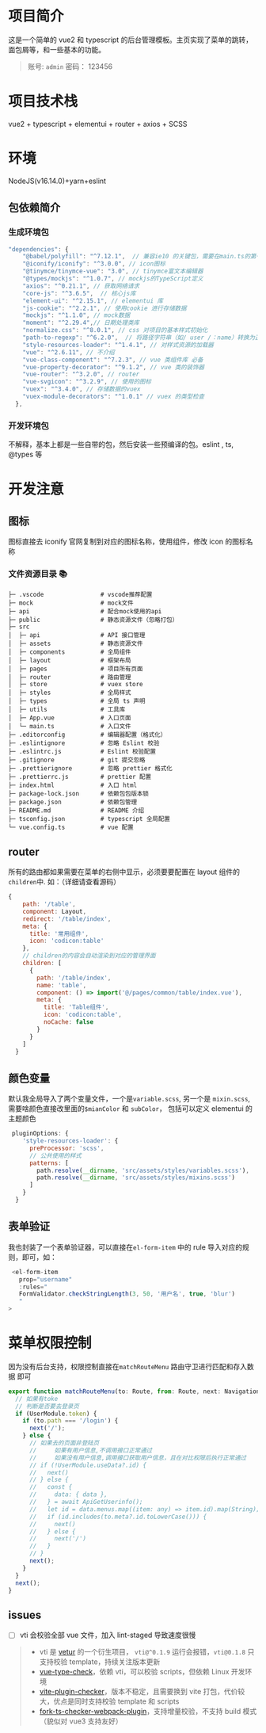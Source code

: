 # 项目简介

这是一个简单的 vue2 和 typescript 的后台管理模板。主页实现了菜单的跳转，面包屑等，和一些基本的功能。

> 账号: `admin`
> 密码： 123456

# 项目技术栈

vue2 + typescript + elementui + router + axios + SCSS

# 环境

NodeJS(v16.14.0)+yarn+eslint

## 包依赖简介

### 生成环境包

```javascript
"dependencies": {
    "@babel/polyfill": "^7.12.1",  // 兼容ie10 的关键包，需要在main.ts的第一行导入哦
    "@iconify/iconify": "^3.0.0", // icon图标
    "@tinymce/tinymce-vue": "3.0", // tinymce富文本编辑器
    "@types/mockjs": "^1.0.7", // mockjs的TypeScript定义
    "axios": "^0.21.1", // 获取网络请求
    "core-js": "^3.6.5",  // 核心js库
    "element-ui": "^2.15.1", // elementui 库
    "js-cookie": "^2.2.1", // 使用cookie 进行存储数据
    "mockjs": "^1.1.0", // mock数据
    "moment": "^2.29.4",// 日期处理类库
    "normalize.css": "^8.0.1", // css 对项目的基本样式初始化
    "path-to-regexp": "^6.2.0",  // 将路径字符串（如/ user /：name）转换为正则表达式，匹配路由
    "style-resources-loader": "^1.4.1", // 对样式资源的加载器
    "vue": "^2.6.11", // 不介绍
    "vue-class-component": "^7.2.3", // vue 类组件库 必备
    "vue-property-decorator": "^9.1.2", // vue 类的装饰器
    "vue-router": "^3.2.0", // router
    "vue-svgicon": "^3.2.9", // 使用的图标
    "vuex": "^3.4.0", // 存储数据的vuex
    "vuex-module-decorators": "^1.0.1" // vuex 的类型检查
  },
```

### 开发环境包

不解释，基本上都是一些自带的包，然后安装一些预编译的包。eslint , ts, @types 等

# 开发注意

## 图标

图标直接去 iconify 官网复制到对应的图标名称，使用<YkIcon icon="图标名称">组件，修改 icon 的图标名称

### 文件资源目录 📚

```text
├─ .vscode                # vscode推荐配置
├─ mock                   # mock文件
├─ api                    # 配合mock使用的api
├─ public                 # 静态资源文件（忽略打包）
├─ src
│  ├─ api                 # API 接口管理
│  ├─ assets              # 静态资源文件
│  ├─ components          # 全局组件
│  ├─ layout              # 框架布局
│  ├─ pages               # 项目所有页面
│  ├─ router              # 路由管理
│  ├─ store               # vuex store
│  ├─ styles              # 全局样式
│  ├─ types               # 全局 ts 声明
│  ├─ utils               # 工具库
│  ├─ App.vue             # 入口页面
│  └─ main.ts             # 入口文件
├─ .editorconfig          # 编辑器配置（格式化）
├─ .eslintignore          # 忽略 Eslint 校验
├─ .eslintrc.js           # Eslint 校验配置
├─ .gitignore             # git 提交忽略
├─ .prettierignore        # 忽略 prettier 格式化
├─ .prettierrc.js         # prettier 配置
├─ index.html             # 入口 html
├─ package-lock.json      # 依赖包包版本锁
├─ package.json           # 依赖包管理
├─ README.md              # README 介绍
├─ tsconfig.json          # typescript 全局配置
└─ vue.config.ts          # vue 配置
```

## router

所有的路由都如果需要在菜单的右侧中显示，必须要要配置在 layout 组件的`children`中.
如：（详细请查看源码）

```JavaScript
{
    path: '/table',
    component: Layout,
    redirect: '/table/index',
    meta: {
      title: '常用组件',
      icon: 'codicon:table'
    },
    // children的内容会自动渲染到对应的管理界面
    children: [
      {
        path: '/table/index',
        name: 'table',
        component: () => import('@/pages/common/table/index.vue'),
        meta: {
          title: 'Table组件',
          icon: 'codicon:table',
          noCache: false
        }
      }
    ]
  }
```

## 颜色变量

默认我全局导入了两个变量文件，一个是`variable.scss`, 另一个是 `mixin.scss`, 需要啥颜色直接改里面的`$mianColor` 和 `subColor`， 包括可以定义 elementui 的主题颜色

```javascript
 pluginOptions: {
    'style-resources-loader': {
      preProcessor: 'scss',
      // 公共使用的样式
      patterns: [
        path.resolve(__dirname, 'src/assets/styles/variables.scss'),
        path.resolve(__dirname, 'src/assets/styles/mixins.scss')
      ]
    }
  }
```

## 表单验证

我也封装了一个表单验证器，可以直接在`el-form-item` 中的 rule 导入对应的规则，即可，如：

```javascript
 <el-form-item
   prop="username"
   :rules="
   FormValidator.checkStringLength(3, 50, '用户名', true, 'blur')
   "
>
```

# 菜单权限控制

因为没有后台支持，权限控制直接在`matchRouteMenu` 路由守卫进行匹配和存入数据 即可

```javascript
export function matchRouteMenu(to: Route, from: Route, next: NavigationGuardNext<Vue>) {
  // 如果有toke
  // 判断是否要去登录页
  if (UserModule.token) {
    if (to.path === '/login') {
      next('/');
    } else {
      // 如果去的页面非登陆页
      //     如果有用户信息,不调用接口正常通过
      //     如果没有用户信息,调用接口获取用户信息，且在对比权限后执行正常通过
      // if (!UserModule.useData?.id) {
      //   next()
      // } else {
      //   const {
      //     data: { data },
      //   } = await ApiGetUserinfo();
      //   let id = data.menus.map((item: any) => item.id).map(String);
      //   if (id.includes(to.meta?.id.toLowerCase())) {
      //     next()
      //   } else {
      //     next('/')
      //   }
      // }
      next();
    }
  }
  next();
}
```

## issues

- [ ] vti 会校验全部 vue 文件，加入 lint-staged 导致速度很慢

> - vti 是 [vetur](https://github.com/vuejs/vetur) 的一个衍生项目， `vti@^0.1.9` 运行会报错，`vti@0.1.8` 只支持校验 template，持续关注版本更新
> - [vue-type-check](https://juejin.cn/post/6934327537447370765)，依赖 vti，可以校验 scripts，但依赖 Linux 开发环境
> - [vite-plugin-checker](https://github.com/fi3ework/vite-plugin-checker)，版本不稳定，且需要换到 vite 打包，代价较大，优点是同时支持校验 template 和 scripts
> - [fork-ts-checker-webpack-plugin](https://github.com/TypeStrong/fork-ts-checker-webpack-plugin/tree/v6.5.2#vuejs)，支持增量校验，不支持 build 模式（貌似对 vue3 支持友好）
